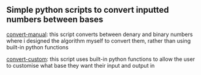 ## Simple python scripts to convert inputted numbers between bases

[convert-manual](convert-manual.py): this script converts between denary and binary numbers where i designed the algorithm myself to convert them, rather than using built-in python functions

[convert-custom](convert-custom.py): this script uses built-in python functions to allow the user to customise what base they want their input and output in
